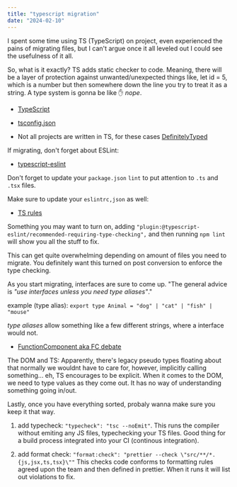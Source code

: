 ```yaml
---
title: "typescript migration"
date: "2024-02-10"
---
```


I spent some time using TS (TypeScript) on project, even experienced the pains of migrating files, but I can't argue once it all leveled out I could see the usefulness of it all.

So, what is it exactly? TS adds static checker to code. Meaning, there will be a layer of protection against unwanted/unexpected things like, let id = 5, which is a number but then somewhere down the line you try to treat it as a string. A type system is gonna be like ✋ _nope_.

- [TypeScript](https://www.typescriptlang.org/download)
- [tsconfig.json](https://www.typescriptlang.org/docs/handbook/tsconfig-json.html)

- Not all projects are written in TS, for these cases [DefinitelyTyped](https://definitelytyped.github.io/)

If migrating, don't forget about ESLint:
- [typescript-eslint](https://typescript-eslint.io/)

Don't forget to update your `package.json` `lint` to put attention to `.ts` and `.tsx` files.

Make sure to update your `eslintrc,json` as well:
- [TS rules](https://typescript-eslint.io/rules/)

Something you may want to turn on, adding `"plugin:@typescript-eslint/recommended-requiring-type-checking",` and then running `npm lint` will show you all the stuff to fix. 

This can get quite overwhelming depending on amount of files you need to migrate. You definitely want this turned on post conversion to enforce the type checking.

As you start migrating, interfaces are sure to come up. "The general advice is _"use interfaces unless you need type aliases"_."

example (type alias):
`export type Animal = "dog" | "cat" | "fish" | "mouse"`

_type aliases_ allow something like a few different strings, where a interface would not.

- [FunctionComponent aka FC debate](https://github.com/facebook/create-react-app/pull/8177)

The DOM and TS:
Apparently, there's legacy pseudo types floating about that normally we wouldnt have to care for, however, implicitly calling something... eh, TS encourages to be explicit. When it comes to the DOM, we need to type values as they come out. It has no way of understanding something going in/out.

Lastly, once you have everything sorted, probaly wanna make sure you keep it that way.

1. add typecheck: `"typecheck": "tsc --noEmit"`. This runs the compiler without emiting any JS files, typechecking your TS files. Good thing for a build process integrated into your CI (continous integration).

2. add format check: `"format:check": "prettier --check \"src/**/*.{js,jsx,ts,tsx}\""` This checks code conforms to formatting rules agreed upon the team and then defined in prettier. When it runs it will list out violations to fix.